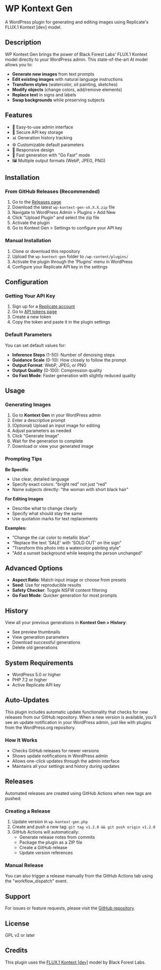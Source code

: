 # WP Kontext Gen

A WordPress plugin for generating and editing images using Replicate's FLUX.1 Kontext [dev] model.

## Description

WP Kontext Gen brings the power of Black Forest Labs' FLUX.1 Kontext model directly to your WordPress admin. This state-of-the-art AI model allows you to:

- **Generate new images** from text prompts
- **Edit existing images** with natural language instructions
- **Transform styles** (watercolor, oil painting, sketches)
- **Modify objects** (change colors, add/remove elements)
- **Replace text** in signs and labels
- **Swap backgrounds** while preserving subjects

## Features

- 🎨 Easy-to-use admin interface
- 🔐 Secure API key storage
- 📊 Generation history tracking
- ⚙️ Customizable default parameters
- 📱 Responsive design
- 🚀 Fast generation with "Go Fast" mode
- 🖼️ Multiple output formats (WebP, JPEG, PNG)

## Installation

### From GitHub Releases (Recommended)
1. Go to the [Releases page](https://github.com/nerveband/wp-kontext-gen/releases)
2. Download the latest `wp-kontext-gen-vX.X.X.zip` file
3. Navigate to WordPress Admin > Plugins > Add New
4. Click "Upload Plugin" and select the zip file
5. Activate the plugin
6. Go to Kontext Gen > Settings to configure your API key

### Manual Installation
1. Clone or download this repository
2. Upload the `wp-kontext-gen` folder to `/wp-content/plugins/`
3. Activate the plugin through the 'Plugins' menu in WordPress
4. Configure your Replicate API key in the settings

## Configuration

### Getting Your API Key

1. Sign up for a [Replicate account](https://replicate.com)
2. Go to [API tokens page](https://replicate.com/account/api-tokens)
3. Create a new token
4. Copy the token and paste it in the plugin settings

### Default Parameters

You can set default values for:
- **Inference Steps** (1-50): Number of denoising steps
- **Guidance Scale** (0-10): How closely to follow the prompt
- **Output Format**: WebP, JPEG, or PNG
- **Output Quality** (0-100): Compression quality
- **Go Fast Mode**: Faster generation with slightly reduced quality

## Usage

### Generating Images

1. Go to **Kontext Gen** in your WordPress admin
2. Enter a descriptive prompt
3. (Optional) Upload an input image for editing
4. Adjust parameters as needed
5. Click "Generate Image"
6. Wait for the generation to complete
7. Download or view your generated image

### Prompting Tips

**Be Specific**
- Use clear, detailed language
- Specify exact colors: "bright red" not just "red"
- Name subjects directly: "the woman with short black hair"

**For Editing Images**
- Describe what to change clearly
- Specify what should stay the same
- Use quotation marks for text replacements

**Examples:**
- "Change the car color to metallic blue"
- "Replace the text 'SALE' with 'SOLD OUT' on the sign"
- "Transform this photo into a watercolor painting style"
- "Add a sunset background while keeping the person unchanged"

## Advanced Options

- **Aspect Ratio**: Match input image or choose from presets
- **Seed**: Use for reproducible results
- **Safety Checker**: Toggle NSFW content filtering
- **Go Fast Mode**: Quicker generation for most prompts

## History

View all your previous generations in **Kontext Gen > History**:
- See preview thumbnails
- View generation parameters
- Download successful generations
- Delete old generations

## System Requirements

- WordPress 5.0 or higher
- PHP 7.2 or higher
- Active Replicate API key

## Auto-Updates

This plugin includes automatic update functionality that checks for new releases from our GitHub repository. When a new version is available, you'll see an update notification in your WordPress admin, just like with plugins from the WordPress.org repository.

### How It Works
- Checks GitHub releases for newer versions
- Shows update notifications in WordPress admin
- Allows one-click updates through the admin interface
- Maintains all your settings and history during updates

## Releases

Automated releases are created using GitHub Actions when new tags are pushed:

### Creating a Release
1. Update version in `wp-kontext-gen.php`
2. Create and push a new tag: `git tag v1.2.0 && git push origin v1.2.0`
3. GitHub Actions will automatically:
   - Generate release notes from commits
   - Package the plugin as a ZIP file
   - Create a GitHub release
   - Update version references

### Manual Release
You can also trigger a release manually from the GitHub Actions tab using the "workflow_dispatch" event.

## Support

For issues or feature requests, please visit the [GitHub repository](https://github.com/nerveband/wp-kontext-gen).

## License

GPL v2 or later

## Credits

This plugin uses the [FLUX.1 Kontext [dev]](https://replicate.com/black-forest-labs/flux-kontext-dev) model by Black Forest Labs.